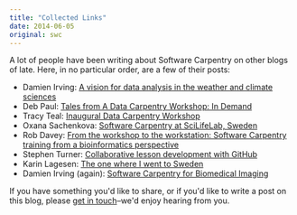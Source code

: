 ```yaml
---
title: "Collected Links"
date: 2014-06-05
original: swc
---
```

<p>
  A lot of people have been writing about Software Carpentry on other blogs of late.
  Here,
  in no particular order,
  are a few of their posts:
</p>
<ul>
  <li>Damien Irving: <a href="http://drclimate.wordpress.com/2014/05/15/a-vision-for-data-analysis-in-the-weather-and-climate-sciences/">A vision for data analysis in the weather and climate sciences</a></li>
  <li>Deb Paul: <a href="https://www.idigbio.org/content/tales-data-carpentry-workshop-demand">Tales from A Data Carpentry Workshop: In Demand</a></li>
  <li>Tracy Teal: <a href="https://storify.com/tracykteal/datacarpentry-2014-05-08">Inaugural Data Carpentry Workshop</a></li>
  <li>Oxana Sachenkova: <a href="http://merenlin.com/2014/06/software-carpentry-scilifelab/">Software Carpentry at SciLifeLab, Sweden</a></li>
  <li>Rob Davey: <a href="http://mozillascience.org/from-the-workshop-to-the-workstation-software-carpentry-training-from-a-bioinformatics-perspective/">From the workshop to the workstation: Software Carpentry training from a bioinformatics perspective</a></li>
  <li>Stephen Turner: <a href="http://gettinggeneticsdone.blogspot.ca/2014/06/collaborative-lesson-development-git-github.html">Collaborative lesson development with GitHub</a></li>
  <li>Karin Lagesen: <a href="http://blog.karinlag.no/2014/06/sweden/">The one where I went to Sweden</a></li>
  <li>Damien Irving (again): <a href="http://resbaz.tumblr.com/post/87780775179/software-carpentry-for-biomedical-imaging">Software Carpentry for Biomedical Imaging</a></li>
</ul>
<p>
  If you have something you'd like to share,
  or if you'd like to write a post on this blog,
  please <a href="mailto:gvwilson@third-bit.com">get in touch</a>–we'd enjoy hearing from you.
</p>
